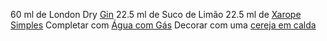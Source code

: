 60 ml de London Dry [Gin](obsidian://open?vault=Drinks&file=Spirits%2FGin)
22.5 ml de Suco de Limão
22.5 ml de [Xarope Simples](obsidian://open?vault=Drinks&file=Xarope%20Simples)
Completar com [Água com Gás](obsidian://open?vault=Drinks&file=Ingredientes%2FOutros%2F%C3%81gua%20com%20G%C3%A1s)
Decorar com uma [cereja em calda](obsidian://open?vault=Drinks&file=Ingredientes%2FOutros%2FCereja%20em%20Calda)